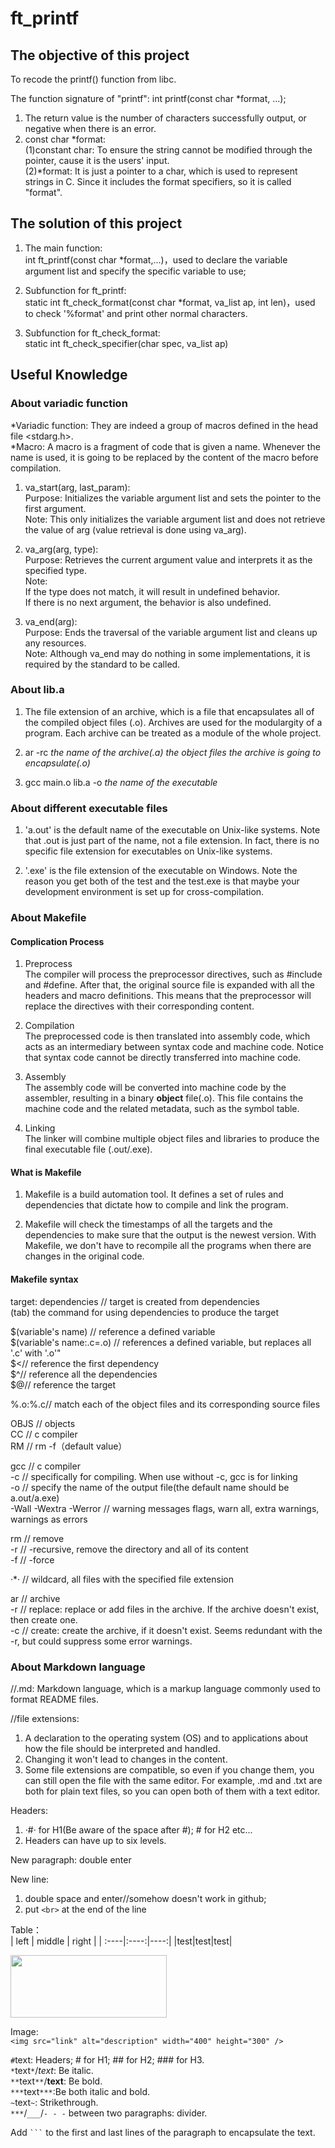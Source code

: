 # ft_printf
## The **objective** of this project
To recode the printf() function from libc.

The function signature of "printf": int printf(const char *format, ...);<br>
1. The return value is the number of characters successfully output, or negative when there is an error.<br>
2. const char *format:<br>
(1)constant char: To ensure the string cannot be modified through the pointer, cause it is the users' input.<br>
(2)*format: It is just a pointer to a char, which is used to represent strings in C. Since it includes the format specifiers, so it is called "format".

## The **solution** of this project
1. The main function: <br>
int ft_printf(const char *format,...)，used to declare the variable argument list and specify the specific variable to use;<br>


2. Subfunction for ft_printf:<br>
static int ft_check_format(const char *format, va_list ap, int len)，used to check '%format' and print other normal characters.<br>


3. Subfunction for ft_check_format:<br>
static int ft_check_specifier(char spec, va_list ap)

## Useful Knowledge
### About variadic function
*Variadic function: They are indeed a group of macros defined in the head file <stdarg.h>.<br>
*Macro:  A macro is a fragment of code that is given a name. Whenever the name is used, it is going to be replaced by the content of the macro before compilation.<br>


1. va_start(arg, last_param):<br>
Purpose: Initializes the variable argument list and sets the pointer to the first argument.<br>
Note: This only initializes the variable argument list and does not retrieve the value of arg (value retrieval is done using va_arg).<br>


2. va_arg(arg, type):<br>
Purpose: Retrieves the current argument value and interprets it as the specified type.<br>
Note:<br>
If the type does not match, it will result in undefined behavior.<br>
If there is no next argument, the behavior is also undefined.<br>


3. va_end(arg):<br>
Purpose: Ends the traversal of the variable argument list and cleans up any resources.<br>
Note: Although va_end may do nothing in some implementations, it is required by the standard to be called.<br>

### About lib.a
1. The file extension of an archive, which is a file that encapsulates all of the compiled object files (.o). Archives are used for the modulargity of a program. Each archive can be treated as a module of the whole project.<br>


2. ar -rc *the name of the archive(.a)* *the object files the archive is going to encapsulate(.o)*<br>


3. gcc main.o lib.a -o *the name of the executable*<br>

### About different executable files
1. 'a.out' is the default name of the executable on Unix-like systems. Note that .out is just part of the name, not a file extension. In fact, there is no specific file extension for executables on Unix-like systems.<br>


2. '.exe' is the file extension of the executable on Windows. Note the reason you get both of the test and the test.exe is that maybe your development environment is set up for cross-compilation.<br>

### About Makefile
#### Complication Process
1. Preprocess<br>
The compiler will process the preprocessor directives, such as #include and #define. After that, the original source file is expanded with all the headers and macro definitions. This means that the preprocessor will replace the directives with their corresponding content.<br>


2. Compilation<br>
The preprocessed code is then translated into assembly code, which acts as an intermediary between syntax code and machine code. Notice that syntax code cannot be directly transferred into machine code.<br>


3. Assembly<br>
The assembly code will be converted into machine code by the assembler, resulting in a binary **object** file(.o). This file contains the machine code and the related metadata, such as the symbol table.<br>


4. Linking<br>
The linker will combine multiple object files and libraries to produce the final executable file (.out/.exe).<br>

#### What is Makefile
1. Makefile is a build automation tool. It defines a set of rules and dependencies that dictate how to compile and link the program.<br>


2. Makefile will check the timestamps of all the targets and the dependencies to make sure that the output is the newest version. With Makefile, we don't have to recompile all the programs when there are changes in the original code.<br>

#### Makefile syntax
target: dependencies // target is created from dependencies<br>
(tab) the command for using dependencies to produce the target<br>


$(variable's name) // reference a defined variable<br>
$(variable's name:.c=.o) // references a defined variable, but replaces all '.c' with '.o'"<br>
$<// reference the first dependency<br>
$^// reference all the dependencies<br>
$@// reference the target<br>


%.o:%.c// match each of the object files and its corresponding source files<br>


OBJS // objects<br>
CC // c compiler<br>
RM // rm -f（default value）<br>


gcc // c compiler<br>
-c // specifically for compiling. When use without -c, gcc is for linking<br>
-o // specify the name of the output file(the default name should be a.out/a.exe)<br>
-Wall -Wextra -Werror // warning messages flags, warn all, extra warnings, warnings as errors<br>


rm // remove<br>
-r // -recursive, remove the directory and all of its content<br>
-f // -force<br>


·*· // wildcard, all files with the specified file extension<br>


ar // archive<br>
-r // replace: replace or add files in the archive. If the archive doesn't exist, then create one.<br>
-c // create: create the archive, if it doesn't exist. Seems redundant with the -r, but could suppress some error warnings.<br>



### About **Markdown language**
//.md: Markdown language, which is a markup language commonly used to format README files.<br>


//file extensions: <br>
1. A declaration to the operating system (OS) and to applications about how the file should be interpreted and handled.<br>
2. Changing it won't lead to changes in the content.<br>
3. Some file extensions are compatible, so even if you change them, you can still open the file with the same editor. For example, .md and .txt are both for plain text files, so you can open both of them with a text editor.<br>


Headers: <br>
1. ·#· for H1(Be aware of the space after #); # for H2 etc...  <br>
2. Headers can have up to six levels.<br>


New paragraph: double enter<br>


New line: <br>
1. double space and enter//somehow doesn't work in github;<br>
2. put `<br>` at the end of the line<br>


Table：<br>
| left | middle | right |
| :----|:----:|----:|
|test|test|test|

<img src="https://github.com/user-attachments/assets/4af534f8-ba85-4b20-bfc2-e77b0466f1ba" width="250" height="100" />

Image: <br>
`<img src="link" alt="description" width="400" height="300" />`


`#`text: Headers; # for H1; ## for H2; ### for H3.<br>
`*`text`*`/_text_: Be italic.<br>
`**`text`**`/__text__: Be bold.<br>
`***`text`***`:Be both italic and bold.<br>
`~`text`~`: Strikethrough.<br>
`***`/`___`/`- - -` between two paragraphs: divider.<br>

 Add ` ``` ` to the first and last lines of the paragraph to encapsulate the text.<br>
